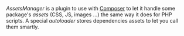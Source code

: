 *AssetsManager* is a plugin to use with [Composer](http://getcomposer.org/) to let it handle
some package's *assets* (CSS, JS, images ...) the same way it does for PHP scripts. A special
*autoloader* stores dependencies assets to let you call them smartly.